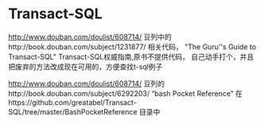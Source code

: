 # Transact-SQL
http://www.douban.com/doulist/608714/ 豆列中的http://book.douban.com/subject/1231877/ 相关代码，
"The Guru''s Guide to Transact-SQL" Transact-SQL权威指南,原书不提供代码，
自己动手打个，并且把废弃的方法改成现在可用的，方便查找t-sql例子

http://www.douban.com/doulist/608714/ 豆列的http://book.douban.com/subject/6292203/
“bash Pocket Reference” 在https://github.com/greatabel/Transact-SQL/tree/master/BashPocketReference 目录中

